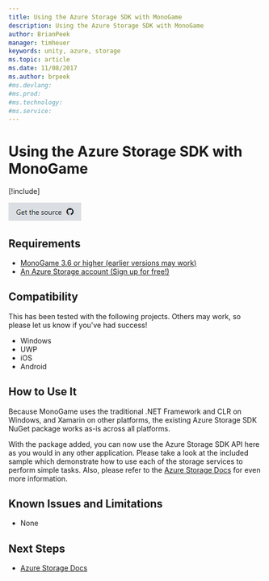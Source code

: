 ```yaml
---
title: Using the Azure Storage SDK with MonoGame
description: Using the Azure Storage SDK with MonoGame
author: BrianPeek
manager: timheuer
keywords: unity, azure, storage
ms.topic: article
ms.date: 11/08/2017
ms.author: brpeek
#ms.devlang: 
#ms.prod:
#ms.technology:
#ms.service:
---
```


# Using the Azure Storage SDK with MonoGame

[!include[](../../includes/header.md)]

[![Get the source](../../media/buttons/source2.png)](https://github.com/BrianPeek/azure-storage-net/tree/gamedev/Samples/GameDev/MonoGame/AzureStorage)

## Requirements
* [MonoGame 3.6 or higher (earlier versions may work)](http://www.monogame.net/)
* [An Azure Storage account (Sign up for free!)](https://azure.microsoft.com/en-us/free/)

## Compatibility
This has been tested with the following projects.  Others may work, so please let us know if you've had success!
* Windows
* UWP
* iOS
* Android

## How to Use It
Because MonoGame uses the traditional .NET Framework and CLR on Windows, and Xamarin on other platforms, the existing Azure Storage SDK NuGet package works as-is across all platforms.

With the package added, you can now use the Azure Storage SDK API here as you would in any other application.  Please take a look at the included sample which demonstrate how to use each of the storage services to perform simple tasks. Also, please refer to the [Azure Storage Docs](https://docs.microsoft.com/azure/storage/) for even more information.

## Known Issues and Limitations
* None

## Next Steps
* [Azure Storage Docs](https://docs.microsoft.com/azure/storage/)
